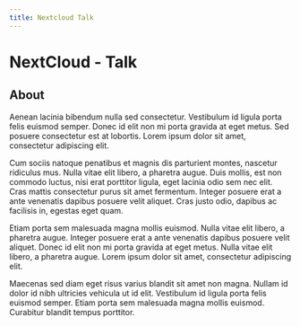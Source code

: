 ```yaml
---
title: Nextcloud Talk
---
```


# NextCloud - Talk

## About

Aenean lacinia bibendum nulla sed consectetur. Vestibulum id ligula porta felis euismod semper. Donec id elit non mi porta gravida at eget metus. Sed posuere consectetur est at lobortis. Lorem ipsum dolor sit amet, consectetur adipiscing elit.

Cum sociis natoque penatibus et magnis dis parturient montes, nascetur ridiculus mus. Nulla vitae elit libero, a pharetra augue. Duis mollis, est non commodo luctus, nisi erat porttitor ligula, eget lacinia odio sem nec elit. Cras mattis consectetur purus sit amet fermentum. Integer posuere erat a ante venenatis dapibus posuere velit aliquet. Cras justo odio, dapibus ac facilisis in, egestas eget quam.

Etiam porta sem malesuada magna mollis euismod. Nulla vitae elit libero, a pharetra augue. Integer posuere erat a ante venenatis dapibus posuere velit aliquet. Donec id elit non mi porta gravida at eget metus. Nulla vitae elit libero, a pharetra augue. Lorem ipsum dolor sit amet, consectetur adipiscing elit.

Maecenas sed diam eget risus varius blandit sit amet non magna. Nullam id dolor id nibh ultricies vehicula ut id elit. Vestibulum id ligula porta felis euismod semper. Etiam porta sem malesuada magna mollis euismod. Curabitur blandit tempus porttitor.
